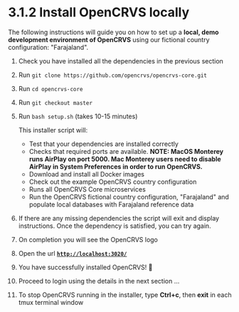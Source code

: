# 3.1.2 Install OpenCRVS locally

The following instructions will guide you on how to set up a **local, demo development environment of OpenCRVS** using our fictional country configuration: "Farajaland".



1. Check you have installed all the dependencies in the previous section
2. Run `git clone https://github.com/opencrvs/opencrvs-core.git`
3. Run `cd opencrvs-core`
4. Run `git checkout master`
5.  Run `bash setup.sh` (takes 10-15 minutes)

    This installer script will:

    * Test that your dependencies are installed correctly
    * Checks that required ports are available. **NOTE: MacOS Monterey runs AirPlay on port 5000. Mac Monterey users need to disable AirPlay in System Preferences in order to run OpenCRVS.**
    * Download and install all Docker images
    * Check out the example OpenCRVS country configuration
    * Runs all OpenCRVS Core microservices
    * Run the OpenCRVS fictional country configuration, "Farajaland" and populate local databases with Farajaland reference data


6. If there are any missing dependencies the script will exit and display instructions. Once the dependency is satisfied, you can try again.
7. On completion you will see the OpenCRVS logo
8. Open the url [**`http://localhost:3020/`**](http://localhost:3020/)
9. You have successfully installed OpenCRVS! 🎉
10. Proceed to login using the details in the next section ...
11. To stop OpenCRVS running in the installer, type **Ctrl+c**, then **exit** in each tmux terminal window
